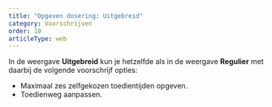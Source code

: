 ```yaml
---
title: "Opgeven dosering: Uitgebreid"
category: Voorschrijven
order: 10
articleType: web
---
```

In de weergave **Uitgebreid** kun je hetzelfde als in de weergave **Regulier** met daarbij de volgende voorschrijf opties:
- Maximaal zes zelfgekozen toedientijden opgeven.
- Toedienweg aanpassen.
